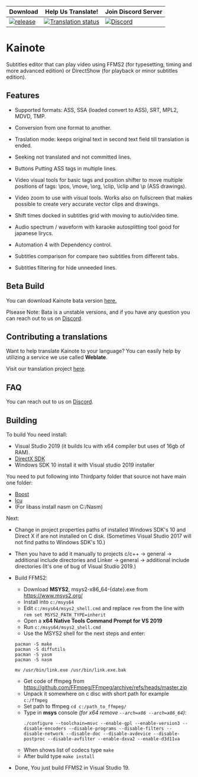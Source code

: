 | Download | Help Us Translate! | Join Discord Server |
|-------|----------|---------|
| [![release](https://img.shields.io/github/v/release/bjakja/Kainote.svg?maxAge=3600&label=download)](https://github.com/bjakja/Kainote/releases) | [![Translation status](https://hosted.weblate.org/widgets/kainote/-/svg-badge.svg)](https://hosted.weblate.org/engage/kainote/?utm_source=widget) | [![Discord](https://img.shields.io/discord/961361569269293077.svg?label=discord&labelColor=7289da&color=2c2f33&style=flat)](https://discord.gg/9WacFTtK6q) |


# Kainote
Subtitles editor that can play video using FFMS2 (for typesetting, timing and more advanced edition) or DirectShow (for playback or minor subtitles edition).

## Features

* Supported formats: ASS, SSA (loaded convert to ASS), SRT, MPL2, MDVD, TMP. 

* Conversion from one format to another.

* Traslation mode: keeps original text in second text field till translation is ended. 

* Seeking not translated and not committed lines.

* Buttons Putting ASS tags in multiple lines.

* Video visual tools for basic tags and position shifter to move multiple positions of tags: \pos, \move, \org, \clip, \iclip and \p (ASS drawings).

* Video zoom to use with visual tools. Works also on fullscreen that makes possible to create very accurate vector clips and drawings.

* Shift times docked in subtitles grid with moving to autio/video time.

* Audio spectrum / waveform with karaoke autosplitting tool good for japanese lirycs.

* Automation 4 with Dependency control.

* Subtitles comparison for compare two subtitles from different tabs.

* Subtitles filtering for hide unneeded lines.

## Beta Build

You can download Kainote bata version [here.](https://drive.google.com/uc?id=1ECqsrLo5d1jPoz-FKvJrS0279YeTKrmS&export=download)

Plsease Note: Bata is a unstable versions, and if you have any question you can reach out to us on [Discord](https://discord.gg/8kNAxDFgwj).

## Contributing a translations
Want to help translate Kainote to your language? You can easily help by utilizing a service we use called **Weblate**.

Visit our translation project [here](https://hosted.weblate.org/engage/kainote/?utm_source=widget).

## FAQ

You can reach out to us on [Discord](https://discord.gg/8kNAxDFgwj).

## Building

To build You need install:
* Visual Studio 2019 (it builds Icu with x64 compiler but uses of 16gb of RAM).
* [DirectX SDK](https://www.microsoft.com/en-us/download/details.aspx?id=6812)
* Windows SDK 10 install it with Visual studio 2019 installer

You need to put following into Thirdparty folder that source not have main one folder:
* [Boost](https://boostorg.jfrog.io/artifactory/main/release/1.73.0/source/boost_1_73_0.7z)
* [Icu](https://github.com/unicode-org/icu/releases/download/release-60-3/icu4c-60_3-src.zip)
* (For libass install nasm on C:/Nasm)

Next:
* Change in project properties paths of installed Windows SDK's 10 and Direct X if are not installed on C disk. (Sometimes Visual Studio 2017 will not find paths to Windows SDK's 10.)
* Then you have to add it manually to projects c/c++ -> general -> additional include directories and Linker -> general -> additional include directories (It's one of bug of Visual Studio 2019.)

* Build FFMS2:
    - Download **MSYS2**, msys2-x86_64-{date}.exe from https://www.msys2.org/
    - Install into `c:/msys64`
    - Edit `c:/msys64/msys2_shell.cmd` and replace `rem` from the line with `rem set MSYS2_PATH_TYPE=inherit`
    - Open a **x64 Native Tools Command Prompt for VS 2019**
    - Run `c:/msys64/msys2_shell.cmd`
    - Use the MSYS2 shell for the next steps and enter:
    ```pacman -Syu
    pacman -S make
    pacman -S diffutils
    pacman -S yasm
    pacman -S nasm

    mv /usr/bin/link.exe /usr/bin/link.exe.bak
    ```
    - Get code of ffmpeg from https://github.com/FFmpeg/FFmpeg/archive/refs/heads/master.zip
    - Unpack it somewhere on c disc with short path for example `c:/ffmpeg`
    - Set path to ffmpeg `cd c:/path_to_ffmpeg/`
    - Type in **msys** console *(for x64 remove `--arch=x86 --arch=x86_64`)*:
        ```
        ./configure --toolchain=msvc --enable-gpl --enable-version3 --disable-encoders --disable-programs --disable-filters --disable-network --disable-doc --disable-avdevice --disable-postproc --disable-avfilter --enable-dxva2 --enable-d3d11va
        ```
    - When shows list of codecs type `make`
    - After build type `make install`
- Done, You just build FFMS2 in Visual Studio 19.
